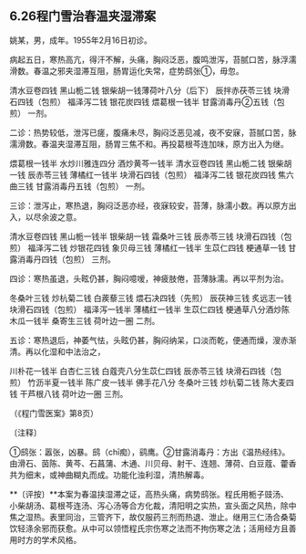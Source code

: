 ## 6.26程门雪治春温夹湿滞案

姚某，男，成年。1955年2月16日初诊。

病起五日，寒热高亢，得汗不解，头痛，胸闷泛恶，腹鸣泄泻，苔腻口苦，脉浮濡滑数。春温之邪夹湿滞互阻，肠胃运化失常，症势鸱张①，毋忽。

清水豆卷四钱 黑山栀二钱 银柴胡一钱薄荷叶八分（后下） 辰拌赤茯苓三钱 块滑石四钱（包煎） 福泽泻二钱 银花炭四钱 煨葛根一钱半 甘露消毒丹②五钱（包煎） 一剂。

二诊：热势较低，泄泻已瘥，腹痛未尽，胸闷泛恶见减，夜不安寐，苔腻口苦，脉濡滑数。春温夹湿滞互阻，肠胃三焦不和。再投葛根芩连加味，原方出入为继。

煨葛根一钱半 水炒川雅连四分 酒炒黄芩一钱半 清水豆卷四钱 黑山栀二钱 银柴胡一钱 辰赤苓三钱 薄橘红一钱半  块滑石四钱（包煎） 福泽泻二钱 银花炭四钱 焦六曲三钱 甘露消毒丹五钱（包煎） 一剂。

三诊：泄泻止，寒热退，胸闷泛恶亦经，夜寐较安，苔薄，脉濡小数。再以原方出入，以尽余波之意。

清水豆卷四钱 黑山栀一钱半 银柴胡一钱 霜桑叶三钱 辰赤苓三钱 块滑石四钱（包煎） 福泽泻二钱 炒银花四钱 象贝母三钱 薄橘红一钱半 生苡仁四钱 梗通草一钱 甘露消毒丹四钱（包煎） 三剂。

四诊：寒热虽退，头眩仍甚，胸闷噫嗳，神疲肢倦，苔薄脉濡。再以平剂为治。

冬桑叶三钱 炒杭菊二钱 白蒺藜三钱 煨石决四钱（先煎） 辰茯神三钱 炙远志一钱 块滑石四钱（包煎） 福泽泻一钱半  薄橘红一钱半 生苡仁四钱 梗通草八分酒炒陈木瓜一钱半 桑寄生三钱 荷叶边一圈 二剂。

五诊：寒热退后，神萎气怯，头眩仍甚，胸闷纳呆，口淡而乾，便通而燥，溲赤渐清。再以化湿和中法治之，

川朴花一钱半 白杏仁三钱 白蔻壳八分生苡仁四钱 辰赤苓三钱 块滑石四钱（包煎） 竹沥半夏一钱半 陈广皮一钱半 佛手花八分 冬桑叶三钱 炒杭菊二钱 陈大麦四钱 干芦根八钱 荷叶边一圈 三剂。

（《程门雪医案》第8页）

〔注释〕

①鸱张：嚣张，凶暴。鸱（chī痴），鹞鹰。②甘露消毒丹：方出《温热经纬》。由滑石、茵陈、黄芩、石菖蒲、木通、川贝母、射干、连翘、薄荷、白豆蔻、藿香共为细末，或神曲糊丸而成。功能化浊利湿，清热解毒。

**〔评按〕**本案为春温挟湿滞之证，高热头痛，病势鸱张。程氏用栀子豉汤、小柴胡汤、葛根芩连汤、泻心汤等合方化裁，清阳明之实热，宣头面之风热，除中焦之湿热。表里同治，三管齐下，故仅服药三剂而热退、泄止。继用三仁汤合桑菊饮轻涤余邪而获愈。从中可以领悟程氏宗伤寒之法而不拘伤寒之法；活用经方且善用时方的学术风格。
